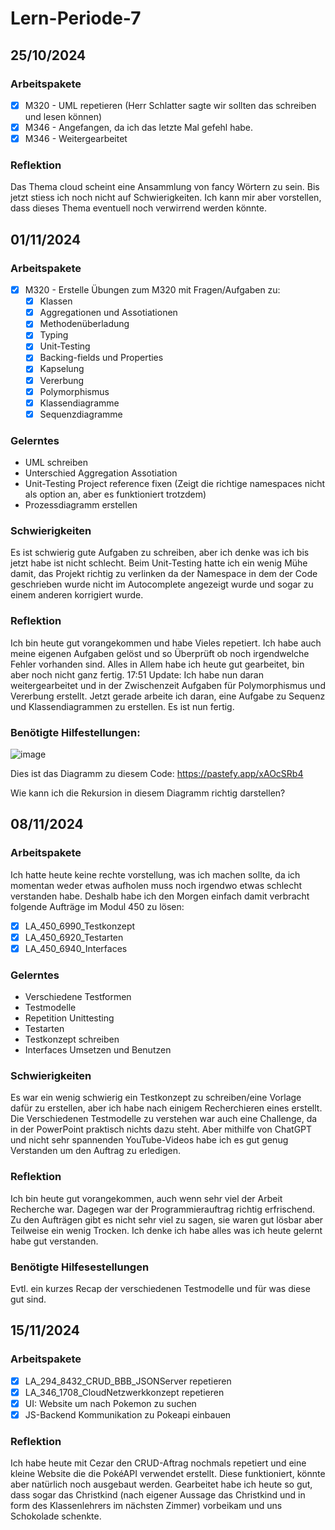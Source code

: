 # Lern-Periode-7

## 25/10/2024
### Arbeitspakete
- [x] M320 - UML repetieren (Herr Schlatter sagte wir sollten das schreiben und lesen können)
- [x] M346 - Angefangen, da ich das letzte Mal gefehl habe.
- [x] M346 - Weitergearbeitet

### Reflektion
Das Thema cloud scheint eine Ansammlung von fancy Wörtern zu sein. Bis jetzt stiess ich noch nicht auf Schwierigkeiten. Ich kann mir aber vorstellen, dass dieses Thema eventuell noch verwirrend werden könnte.

## 01/11/2024
### Arbeitspakete
- [x] M320 - Erstelle Übungen zum M320 mit Fragen/Aufgaben zu:
  - [x] Klassen
  - [x] Aggregationen und Assotiationen
  - [x] Methodenüberladung
  - [x] Typing
  - [x] Unit-Testing
  - [x] Backing-fields und Properties
  - [x] Kapselung
  - [x] Vererbung
  - [x] Polymorphismus
  - [x] Klassendiagramme
  - [x] Sequenzdiagramme

### Gelerntes
- UML schreiben
- Unterschied Aggregation Assotiation
- Unit-Testing Project reference fixen (Zeigt die richtige namespaces nicht als option an, aber es funktioniert trotzdem)
- Prozessdiagramm erstellen

### Schwierigkeiten
Es ist schwierig gute Aufgaben zu schreiben, aber ich denke was ich bis jetzt habe ist nicht schlecht. Beim Unit-Testing hatte ich ein wenig Mühe damit, das Projekt richtig zu verlinken da der Namespace in dem der Code geschrieben wurde nicht im Autocomplete angezeigt wurde und sogar zu einem anderen korrigiert wurde. 

### Reflektion
Ich bin heute gut vorangekommen und habe Vieles repetiert. Ich habe auch meine eigenen Aufgaben gelöst und so Überprüft ob noch irgendwelche Fehler vorhanden sind. Alles in Allem habe ich heute gut gearbeitet, bin aber noch nicht ganz fertig. 17:51 Update: Ich habe nun daran weitergearbeitet und in der Zwischenzeit Aufgaben für Polymorphismus und Vererbung erstellt. Jetzt gerade arbeite ich daran, eine Aufgabe zu Sequenz und Klassendiagrammen zu erstellen. Es ist nun fertig.



### Benötigte Hilfestellungen:

![image](https://github.com/user-attachments/assets/ef2dabdc-f870-4063-97d7-a7de6d7893ed)

Dies ist das Diagramm zu diesem Code: https://pastefy.app/xAOcSRb4

Wie kann ich die Rekursion in diesem Diagramm richtig darstellen?


## 08/11/2024
### Arbeitspakete
Ich hatte heute keine rechte vorstellung, was ich machen sollte, da ich momentan weder etwas aufholen muss noch irgendwo etwas schlecht verstanden habe. Deshalb habe ich den Morgen einfach damit verbracht folgende Aufträge im Modul 450 zu lösen:
- [x] LA_450_6990_Testkonzept
- [x] LA_450_6920_Testarten
- [x] LA_450_6940_Interfaces

### Gelerntes
- Verschiedene Testformen
- Testmodelle
- Repetition Unittesting
- Testarten
- Testkonzept schreiben
- Interfaces Umsetzen und Benutzen

### Schwierigkeiten
Es war ein wenig schwierig ein Testkonzept zu schreiben/eine Vorlage dafür zu erstellen, aber ich habe nach einigem Recherchieren eines erstellt. Die Verschiedenen Testmodelle zu verstehen war auch eine Challenge, da in der PowerPoint praktisch nichts dazu steht. Aber mithilfe von ChatGPT und nicht sehr spannenden YouTube-Videos habe ich es gut genug Verstanden um den Auftrag zu erledigen.

### Reflektion
Ich bin heute gut vorangekommen, auch wenn sehr viel der Arbeit Recherche war. Dagegen war der Programmierauftrag richtig erfrischend. Zu den Aufträgen gibt es nicht sehr viel zu sagen, sie waren gut lösbar aber Teilweise ein wenig Trocken. Ich denke ich habe alles was ich heute gelernt habe gut verstanden.

### Benötigte Hilfesestellungen
Evtl. ein kurzes Recap der verschiedenen Testmodelle und für was diese gut sind.


## 15/11/2024
### Arbeitspakete
- [x] LA_294_8432_CRUD_BBB_JSONServer repetieren
- [x] LA_346_1708_CloudNetzwerkkonzept repetieren
- [x] UI: Website um nach Pokemon zu suchen
- [x] JS-Backend Kommunikation zu Pokeapi einbauen

### Reflektion
Ich habe heute mit Cezar den CRUD-Aftrag nochmals repetiert und eine kleine Website die die PokéAPI verwendet erstellt. Diese funktioniert, könnte aber natürlich noch ausgebaut werden. Gearbeitet habe ich heute so gut, dass sogar das Christkind (nach eigener Aussage das Christkind und in form des Klassenlehrers im nächsten Zimmer) vorbeikam und uns Schokolade schenkte.
